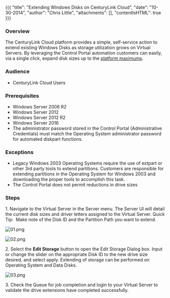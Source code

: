 {{{
  "title": "Extending Windows Disks on CenturyLink Cloud",
  "date": "10-30-2014",
  "author": "Chris Little",
  "attachments": [],
  "contentIsHTML": true
}}}

<h3><strong>Overview</strong></h3>
<p>The CenturyLink Cloud platform provides a simple, self-service action to extend existing Windows Disks as storage utilization grows on Virtual Servers. By leveraging the Control Portal automation customers can easily, via a single click, expand
  disk sizes up to the <a href="https://t3n.zendesk.com/entries/21819996-Cloud-Server-Instance-Size-and-Performance">platform maximums</a>.</p>
<h3>Audience</h3>
<ul>
  <li>CenturyLink Cloud Users</li>
</ul>
<h3>Prerequisites</h3>
<ul>
  <li>Windows Server 2008 R2</li>
  <li>Windows Server 2012</li>
  <li>Windows Server 2012 R2</li>
  <li>Windows Server 2016</li>
  <li>The administrator password stored in the Control Portal (Administrative Credentials) must match the Operating System administrator password for automated diskpart functions.</li>
</ul>
<h3>Exceptions</h3>
<ul>
  <li>Legacy Windows 2003 Operating Systems require the use of extpart or other 3rd party tools to extend partitions. Customers are responsible for extending partitions in the Operating System for Windows 2003 and downloading the proper tools to accomplish
    this task.</li>
  <li>The Control Portal does not permit reductions in drive sizes</li>
</ul>
<h3>Steps</h3>
<p>1. Navigate to the Virtual Server in the Server menu. The Server UI will detail the current disk sizes and driver letters assigned to the Virtual Server. Quick Tip: &nbsp;Make note of the Disk ID and the Partition Path you want to extend.
  </p>
<p><img src="https://t3n.zendesk.com/attachments/token/X7Vm3QgyZyoldxTq9ZYnvfaNO/?name=01.png" alt="01.png" />
</p>
<p><img src="https://t3n.zendesk.com/attachments/token/U2Z36FlpgRQUFhA1SItMwU70v/?name=02.png" alt="02.png" />
</p>
<p>2. Select the <strong>Edit Storage</strong>&nbsp;button to open the Edit Storage Dialog box. Input or change the slider on the appropriate Disk ID to the new drive size desired, and select apply. Extending of storage can be performed
  on Operating System and Data Disks. </p>
<p><img src="https://t3n.zendesk.com/attachments/token/Lnr1JNljYuguBV9pgIwzHpFk1/?name=03.png" alt="03.png" />
</p>
<p>3. Check the Queue for job completion and login to your Virtual Server to validate the drive extensions have completed successfully.</p>
